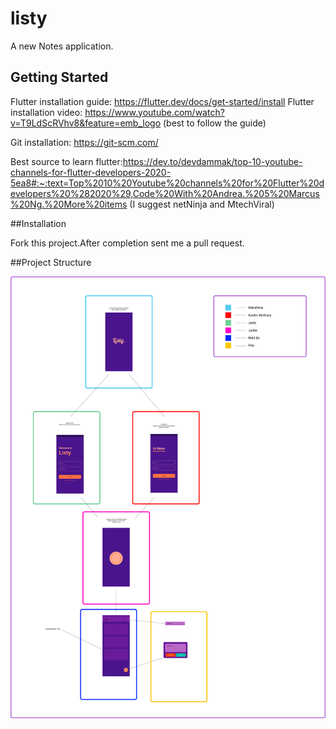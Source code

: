 # listy

A new Notes application.

## Getting Started

Flutter installation guide: https://flutter.dev/docs/get-started/install
Flutter installation video: https://www.youtube.com/watch?v=T9LdScRVhv8&feature=emb_logo
(best to follow the guide)

Git installation: https://git-scm.com/

Best source to learn flutter:https://dev.to/devdammak/top-10-youtube-channels-for-flutter-developers-2020-5ea8#:~:text=Top%2010%20Youtube%20channels%20for%20Flutter%20developers%20%282020%29,Code%20With%20Andrea.%205%20Marcus%20Ng.%20More%20items
(I suggest netNinja and MtechViral)

##Installation

Fork this project.After completion sent me a pull request.

##Project Structure

![](assets/ListyListy_5.png)
